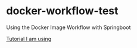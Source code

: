 # docker-workflow-test
 Using the Docker Image Workflow with Springboot

[Tutorial I am using](https://josephrodriguezg.medium.com/build-and-publish-docker-images-with-github-actions-78be3b3fbb9b)